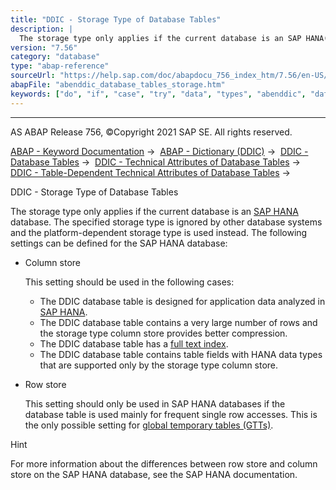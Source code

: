 ```yaml
---
title: "DDIC - Storage Type of Database Tables"
description: |
  The storage type only applies if the current database is an SAP HANA(https://help.sap.com/doc/abapdocu_756_index_htm/7.56/en-US/abenhana_database_glosry.htm 'Glossary Entry') database. The specified storage type is ignored by other database systems and the platform-dependent storage type is used i
version: "7.56"
category: "database"
type: "abap-reference"
sourceUrl: "https://help.sap.com/doc/abapdocu_756_index_htm/7.56/en-US/abenddic_database_tables_storage.htm"
abapFile: "abenddic_database_tables_storage.htm"
keywords: ["do", "if", "case", "try", "data", "types", "abenddic", "database", "tables", "storage"]
---
```


* * *

AS ABAP Release 756, ©Copyright 2021 SAP SE. All rights reserved.

[ABAP - Keyword Documentation](https://help.sap.com/doc/abapdocu_756_index_htm/7.56/en-US/abenabap.htm) →  [ABAP - Dictionary (DDIC)](https://help.sap.com/doc/abapdocu_756_index_htm/7.56/en-US/abenabap_dictionary.htm) →  [DDIC - Database Tables](https://help.sap.com/doc/abapdocu_756_index_htm/7.56/en-US/abenddic_database_tables.htm) →  [DDIC - Technical Attributes of Database Tables](https://help.sap.com/doc/abapdocu_756_index_htm/7.56/en-US/abenddic_database_tables_tech.htm) →  [DDIC - Table-Dependent Technical Attributes of Database Tables](https://help.sap.com/doc/abapdocu_756_index_htm/7.56/en-US/abenddic_database_tables_techspec.htm) → 

DDIC - Storage Type of Database Tables

The storage type only applies if the current database is an [SAP HANA](https://help.sap.com/doc/abapdocu_756_index_htm/7.56/en-US/abenhana_database_glosry.htm "Glossary Entry") database. The specified storage type is ignored by other database systems and the platform-dependent storage type is used instead. The following settings can be defined for the SAP HANA database:

-   Column store
    
    This setting should be used in the following cases:
    
    -   The DDIC database table is designed for application data analyzed in [SAP HANA](https://help.sap.com/doc/abapdocu_756_index_htm/7.56/en-US/abensap_hana_glosry.htm "Glossary Entry").
    -   The DDIC database table contains a very large number of rows and the storage type column store provides better compression.
    -   The DDIC database table has a [full text index](https://help.sap.com/doc/abapdocu_756_index_htm/7.56/en-US/abenfull_text_index_glosry.htm "Glossary Entry").
    -   The DDIC database table contains table fields with HANA data types that are supported only by the storage type column store.
-   Row store
    
    This setting should only be used in SAP HANA databases if the database table is used mainly for frequent single row accesses. This is the only possible setting for [global temporary tables (GTTs)](https://help.sap.com/doc/abapdocu_756_index_htm/7.56/en-US/abenddic_database_tables_gtt.htm).
    

Hint

For more information about the differences between row store and column store on the SAP HANA database, see the SAP HANA documentation.